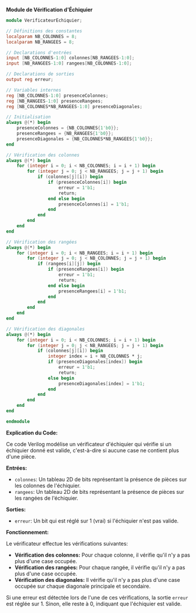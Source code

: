 **Module de Vérification d'Échiquier**

```verilog
module VerificateurEchiquier;

// Définitions des constantes
localparam NB_COLONNES = 8;
localparam NB_RANGEES = 8;

// Declarations d'entrées
input [NB_COLONNES-1:0] colonnes[NB_RANGEES-1:0];
input [NB_RANGEES-1:0] rangees[NB_COLONNES-1:0];

// Declarations de sorties
output reg erreur;

// Variables internes
reg [NB_COLONNES-1:0] presenceColonnes;
reg [NB_RANGEES-1:0] presenceRangees;
reg [NB_COLONNES*NB_RANGEES-1:0] presenceDiagonales;

// Initialisation
always @(*) begin
    presenceColonnes = {NB_COLONNES{1'b0}};
    presenceRangees = {NB_RANGEES{1'b0}};
    presenceDiagonales = {NB_COLONNES*NB_RANGEES{1'b0}};
end

// Vérification des colonnes
always @(*) begin
    for (integer i = 0; i < NB_COLONNES; i = i + 1) begin
        for (integer j = 0; j < NB_RANGEES; j = j + 1) begin
            if (colonnes[j][i]) begin
                if (presenceColonnes[i]) begin
                    erreur = 1'b1;
                    return;
                end else begin
                    presenceColonnes[i] = 1'b1;
                end
            end
        end
    end
end

// Vérification des rangées
always @(*) begin
    for (integer i = 0; i < NB_RANGEES; i = i + 1) begin
        for (integer j = 0; j < NB_COLONNES; j = j + 1) begin
            if (rangees[i][j]) begin
                if (presenceRangees[i]) begin
                    erreur = 1'b1;
                    return;
                end else begin
                    presenceRangees[i] = 1'b1;
                end
            end
        end
    end
end

// Vérification des diagonales
always @(*) begin
    for (integer i = 0; i < NB_COLONNES; i = i + 1) begin
        for (integer j = 0; j < NB_RANGEES; j = j + 1) begin
            if (colonnes[j][i]) begin
                integer index = i + NB_COLONNES * j;
                if (presenceDiagonales[index]) begin
                    erreur = 1'b1;
                    return;
                else begin
                    presenceDiagonales[index] = 1'b1;
                end
            end
        end
    end
end

endmodule
```

**Explication du Code:**

Ce code Verilog modélise un vérificateur d'échiquier qui vérifie si un échiquier donné est valide, c'est-à-dire si aucune case ne contient plus d'une pièce.

**Entrées:**

* `colonnes`: Un tableau 2D de bits représentant la présence de pièces sur les colonnes de l'échiquier.
* `rangees`: Un tableau 2D de bits représentant la présence de pièces sur les rangées de l'échiquier.

**Sorties:**

* `erreur`: Un bit qui est réglé sur 1 (vrai) si l'échiquier n'est pas valide.

**Fonctionnement:**

Le vérificateur effectue les vérifications suivantes:

* **Vérification des colonnes:** Pour chaque colonne, il vérifie qu'il n'y a pas plus d'une case occupée.
* **Vérification des rangées:** Pour chaque rangée, il vérifie qu'il n'y a pas plus d'une case occupée.
* **Vérification des diagonales:** Il vérifie qu'il n'y a pas plus d'une case occupée sur chaque diagonale principale et secondaire.

Si une erreur est détectée lors de l'une de ces vérifications, la sortie `erreur` est réglée sur 1. Sinon, elle reste à 0, indiquant que l'échiquier est valide.